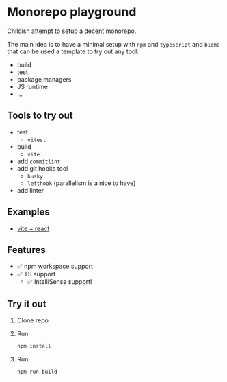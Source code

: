 # Monorepo playground

Childish attempt to setup a decent monorepo.

The main idea is to have a minimal setup with `npm` and `typescript` and `biome`  that can be used a template to try out any tool:

- build
- test
- package managers
- JS runtime
- ...

## Tools to try out

- test 
  - `vitest`
- build 
  - `vite`
- add `commitlint`
- add git hooks tool
  - `husky` 
  - `lefthook` (parallelism is a nice to have)
- add linter

## Examples

- [vite + react](https://github.com/marcalexiei/monorepo-playground-vite-react)

## Features

- ✅ npm workspace support
- ✅ TS support
  - ✅ IntelliSense support!

## Try it out

1. Clone repo
2. Run
  
   ```bash
   npm install
   ```

3. Run

   ```bash
   npm run build
   ```
